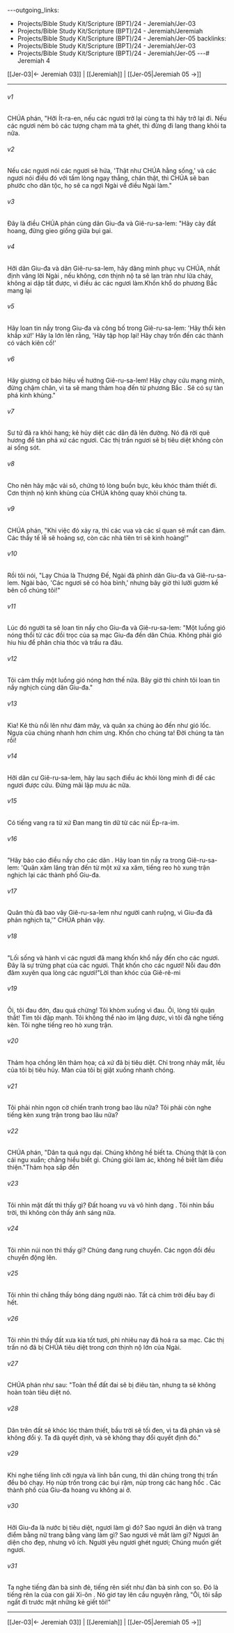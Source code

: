 ---outgoing_links:
  - Projects/Bible Study Kit/Scripture (BPT)/24 - Jeremiah/Jer-03
  - Projects/Bible Study Kit/Scripture (BPT)/24 - Jeremiah/Jeremiah
  - Projects/Bible Study Kit/Scripture (BPT)/24 - Jeremiah/Jer-05
backlinks:
  - Projects/Bible Study Kit/Scripture (BPT)/24 - Jeremiah/Jer-03
  - Projects/Bible Study Kit/Scripture (BPT)/24 - Jeremiah/Jer-05
---# Jeremiah 4

[[Jer-03|← Jeremiah 03]] | [[Jeremiah]] | [[Jer-05|Jeremiah 05 →]]
***



###### v1 
CHÚA phán, "Hỡi Ít-ra-en, nếu các ngươi trở lại cùng ta thì hãy trở lại đi. Nếu các ngươi ném bỏ các tượng chạm mà ta ghét, thì đừng đi lang thang khỏi ta nữa. 

###### v2 
Nếu các ngươi nói các ngươi sẽ hứa, 'Thật như CHÚA hằng sống,' và các ngươi nói điều đó với tấm lòng ngay thẳng, chân thật, thì CHÚA sẽ ban phước cho dân tộc, họ sẽ ca ngợi Ngài về điều Ngài làm." 

###### v3 
Đây là điều CHÚA phán cùng dân Giu-đa và Giê-ru-sa-lem: "Hãy cày đất hoang, đừng gieo giống giữa bụi gai. 

###### v4 
Hỡi dân Giu-đa và dân Giê-ru-sa-lem, hãy dâng mình phục vụ CHÚA, nhất định vâng lời Ngài , nếu không, cơn thịnh nộ ta sẽ lan tràn như lửa cháy, không ai dập tắt được, vì điều ác các ngươi làm.Khốn khổ do phương Bắc mang lại 

###### v5 
Hãy loan tin nầy trong Giu-đa và công bố trong Giê-ru-sa-lem: 'Hãy thổi kèn khắp xứ!' Hãy la lớn lên rằng, 'Hãy tập họp lại! Hãy chạy trốn đến các thành có vách kiên cố!' 

###### v6 
Hãy giương cờ báo hiệu về hướng Giê-ru-sa-lem! Hãy chạy cứu mạng mình, đừng chậm chân, vì ta sẽ mang thảm hoạ đến từ phương Bắc . Sẽ có sự tàn phá kinh khủng." 

###### v7 
Sư tử đã ra khỏi hang; kẻ hủy diệt các dân đã lên đường. Nó đã rời quê hương để tàn phá xứ các ngươi. Các thị trấn ngươi sẽ bị tiêu diệt không còn ai sống sót. 

###### v8 
Cho nên hãy mặc vải sô, chứng tỏ lòng buồn bực, kêu khóc thảm thiết đi. Cơn thịnh nộ kinh khủng của CHÚA không quay khỏi chúng ta. 

###### v9 
CHÚA phán, "Khi việc đó xảy ra, thì các vua và các sĩ quan sẽ mất can đảm. Các thầy tế lễ sẽ hoảng sợ, còn các nhà tiên tri sẽ kinh hoàng!" 

###### v10 
Rồi tôi nói, "Lạy Chúa là Thượng Đế, Ngài đã phỉnh dân Giu-đa và Giê-ru-sa-lem. Ngài bảo, 'Các ngươi sẽ có hòa bình,' nhưng bây giờ thì lưỡi gươm kề bên cổ chúng tôi!" 

###### v11 
Lúc đó người ta sẽ loan tin nầy cho Giu-đa và Giê-ru-sa-lem: "Một luồng gió nóng thổi từ các đồi trọc của sa mạc Giu-đa đến dân Chúa. Không phải gió hiu hiu để phân chia thóc và trấu ra đâu. 

###### v12 
Tôi cảm thấy một luồng gió nóng hơn thế nữa. Bây giờ thì chính tôi loan tin nầy nghịch cùng dân Giu-đa." 

###### v13 
Kìa! Kẻ thù nổi lên như đám mây, và quân xa chúng ào đến như gió lốc. Ngựa của chúng nhanh hơn chim ưng. Khốn cho chúng ta! Đời chúng ta tàn rồi! 

###### v14 
Hỡi dân cư Giê-ru-sa-lem, hãy lau sạch điều ác khỏi lòng mình đi để các ngươi được cứu. Đừng mãi lập mưu ác nữa. 

###### v15 
Có tiếng vang ra từ xứ Đan mang tin dữ từ các núi Ép-ra-im. 

###### v16 
"Hãy báo cáo điều nầy cho các dân . Hãy loan tin nầy ra trong Giê-ru-sa-lem: 'Quân xâm lăng tràn đến từ một xứ xa xăm, tiếng reo hò xung trận nghịch lại các thành phố Giu-đa. 

###### v17 
Quân thù đã bao vây Giê-ru-sa-lem như người canh ruộng, vì Giu-đa đã phản nghịch ta,'" CHÚA phán vậy. 

###### v18 
"Lối sống và hành vi các ngươi đã mang khốn khổ nầy đến cho các ngươi. Đây là sự trừng phạt của các ngươi. Thật khốn cho các ngươi! Nỗi đau đớn đâm xuyên qua lòng các ngươi!"Lời than khóc của Giê-rê-mi 

###### v19 
Ôi, tôi đau đớn, đau quá chừng! Tôi khòm xuống vì đau. Ôi, lòng tôi quặn thắt! Tim tôi đập mạnh. Tôi không thể nào im lặng được, vì tôi đã nghe tiếng kèn. Tôi nghe tiếng reo hò xung trận. 

###### v20 
Thảm họa chồng lên thảm họa; cả xứ đã bị tiêu diệt. Chỉ trong nháy mắt, lều của tôi bị tiêu hủy. Màn của tôi bị giật xuống nhanh chóng. 

###### v21 
Tôi phải nhìn ngọn cờ chiến tranh trong bao lâu nữa? Tôi phải còn nghe tiếng kèn xung trận trong bao lâu nữa? 

###### v22 
CHÚA phán, "Dân ta quả ngu dại. Chúng không hề biết ta. Chúng thật là con cái ngu xuẩn; chẳng hiểu biết gì. Chúng giỏi làm ác, không hề biết làm điều thiện."Thảm họa sắp đến 

###### v23 
Tôi nhìn mặt đất thì thấy gì? Đất hoang vu và vô hình dạng . Tôi nhìn bầu trời, thì không còn thấy ánh sáng nữa. 

###### v24 
Tôi nhìn núi non thì thấy gì? Chúng đang rung chuyển. Các ngọn đồi đều chuyển động lên. 

###### v25 
Tôi nhìn thì chẳng thấy bóng dáng người nào. Tất cả chim trời đều bay đi hết. 

###### v26 
Tôi nhìn thì thấy đất xưa kia tốt tươi, phì nhiêu nay đã hoá ra sa mạc. Các thị trấn nó đã bị CHÚA tiêu diệt trong cơn thịnh nộ lớn của Ngài. 

###### v27 
CHÚA phán như sau: "Toàn thể đất đai sẽ bị điêu tàn, nhưng ta sẽ không hoàn toàn tiêu diệt nó. 

###### v28 
Dân trên đất sẽ khóc lóc thảm thiết, bầu trời sẽ tối đen, vì ta đã phán và sẽ không đổi ý. Ta đã quyết định, và sẽ không thay đổi quyết định đó." 

###### v29 
Khi nghe tiếng lính cỡi ngựa và lính bắn cung, thì dân chúng trong thị trấn đều bỏ chạy. Họ núp trốn trong các bụi rậm, núp trong các hang hốc . Các thành phố của Giu-đa hoang vu không ai ở. 

###### v30 
Hỡi Giu-đa là nước bị tiêu diệt, ngươi làm gì đó? Sao ngươi ăn diện và trang điểm bằng nữ trang bằng vàng làm gì? Sao ngươi vẽ mắt làm gì? Ngươi ăn diện cho đẹp, nhưng vô ích. Người yêu ngươi ghét ngươi; Chúng muốn giết ngươi. 

###### v31 
Ta nghe tiếng đàn bà sinh đẻ, tiếng rên siết như đàn bà sinh con so. Đó là tiếng rên la của con gái Xi-ôn . Nó giơ tay lên cầu nguyện rằng, "Ôi, tôi sắp ngất đi trước mặt những kẻ giết tôi!"

***
[[Jer-03|← Jeremiah 03]] | [[Jeremiah]] | [[Jer-05|Jeremiah 05 →]]
